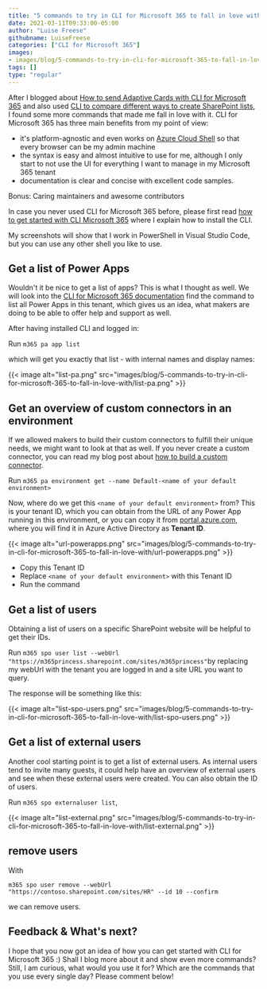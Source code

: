 ```yaml
---
title: "5 commands to try in CLI for Microsoft 365 to fall in love with it"
date: 2021-03-11T09:33:00-05:00
author: "Luise Freese"
githubname: LuiseFreese
categories: ["CLI for Microsoft 365"]
images:
- images/blog/5-commands-to-try-in-cli-for-microsoft-365-to-fall-in-love-with/list-pa.png
tags: []
type: "regular"
---
```


After I blogged about [How to send Adaptive Cards with CLI for Microsoft
365](https://techcommunity.microsoft.com/t5/microsoft-365-pnp-blog/how-to-send-adaptive-cards-with-cli-microsoft-365/ba-p/2143466) and
also used [CLI to compare different ways to create SharePoint
lists](https://techcommunity.microsoft.com/t5/microsoft-365-pnp-blog/should-we-use-sharepoint-rest-or-microsoft-graph-api-in-power/ba-p/2182284),
I found some more commands that made me fall in love with it. CLI for
Microsoft 365 has three main benefits from my point of view:

-   it's platform-agnostic and even works on [Azure Cloud
    Shell](https://azure.microsoft.com/en-us/features/cloud-shell/?&ef_id=Cj0KCQiAnKeCBhDPARIsAFDTLTIDlnMADqglDP6WLiQ_Yq23PQL7px3W9ElP7bBanGB6762ENh6DzScaAsTxEALw_wcB:G:s&OCID=AID2100049_SEM_Cj0KCQiAnKeCBhDPARIsAFDTLTIDlnMADqglDP6WLiQ_Yq23PQL7px3W9ElP7bBanGB6762ENh6DzScaAsTxEALw_wcB:G:s) so
    that every browser can be my admin machine
-   the syntax is easy and almost intuitive to use for me, although I
    only start to not use the UI for everything I want to manage in my
    Microsoft 365 tenant
-   documentation is clear and concise with excellent code samples.

Bonus: Caring maintainers and awesome contributors

In case you never used CLI for Microsoft 365 before, please first
read [how to get started with CLI Microsoft
365](https://m365princess.com/how-to-get-started-with-cli-microsoft-365-and-adaptive-cards/#how-to-use-cli-microsoft-365) where
I explain how to install the CLI.

My screenshots will show that I work in PowerShell in Visual Studio
Code, but you can use any other shell you like to use.

## Get a list of Power Apps

Wouldn't it be nice to get a list of apps? This is what I thought as
well. We will look into the [CLI for Microsoft 365
documentation](https://pnp.github.io/cli-microsoft365/cmd/pa/app/app-list/) find
the command to list all Power Apps in this tenant, which gives us an
idea, what makers are doing to be able to offer help and support as
well.

After having installed CLI and logged in:

Run `m365 pa app list`

which will get you exactly that list - with internal names and display
names:

{{< image alt="list-pa.png" src="images/blog/5-commands-to-try-in-cli-for-microsoft-365-to-fall-in-love-with/list-pa.png" >}}

## Get an overview of custom connectors in an environment

If we allowed makers to build their custom connectors to fulfill their
unique needs, we might want to look at that as well. If you never create
a custom connector, you can read my blog post about [how to build a
custom
connector](https://m365princess.com/how-to-use-a-custom-connector-in-power-automate/).

Run `m365 pa environment get --name Default-<name of your default environment>`

Now, where do we get this `<name of your default environment>` from?
This is your tenant ID, which you can obtain from the URL of any Power
App running in this environment, or you can copy it
from [portal.azure.com](https://portal.azure.com/), where you will find
it in Azure Active Directory as **Tenant ID**.

{{< image alt="url-powerapps.png" src="images/blog/5-commands-to-try-in-cli-for-microsoft-365-to-fall-in-love-with/url-powerapps.png" >}}

-   Copy this Tenant ID
-   Replace `<name of your default environment>` with this Tenant ID
-   Run the command

## Get a list of users

Obtaining a list of users on a specific SharePoint website will be
helpful to get their IDs.

Run `m365 spo user list --webUrl "https://m365princess.sharepoint.com/sites/m365princess"`by
replacing my webUrl with the tenant you are logged in and a site URL you
want to query.

The response will be something like this:

{{< image alt="list-spo-users.png" src="images/blog/5-commands-to-try-in-cli-for-microsoft-365-to-fall-in-love-with/list-spo-users.png" >}}

## Get a list of external users

Another cool starting point is to get a list of external users. As
internal users tend to invite many guests, it could help have an
overview of external users and see when these external users were
created. You can also obtain the ID of users.

Run `m365 spo externaluser list`,

{{< image alt="list-external.png" src="images/blog/5-commands-to-try-in-cli-for-microsoft-365-to-fall-in-love-with/list-external.png" >}}

## remove users

With

`m365 spo user remove --webUrl "https://contoso.sharepoint.com/sites/HR" --id 10 --confirm`

we can remove users.

## Feedback & What's next?

I hope that you now got an idea of how you can get started with CLI for
Microsoft 365 :) Shall I blog more about it and show even more commands?
Still, I am curious, what would you use it for? Which are the commands
that you use every single day? Please comment below!
